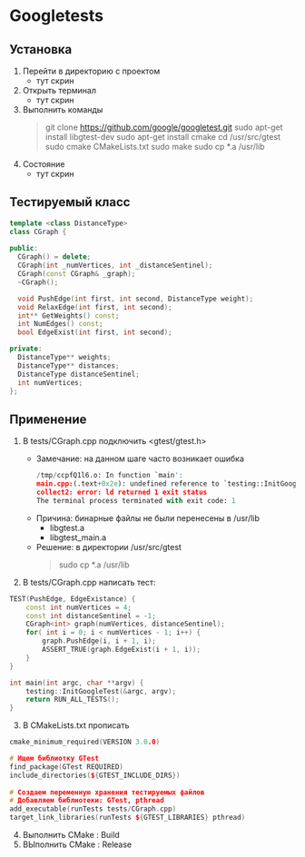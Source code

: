 # Googletests

## Установка
    
1. Перейти в директорию с проектом </br>
    * тут скрин
2. Открыть терминал
    * тут скрин
3. Выполнить команды
    > git clone https://github.com/google/googletest.git
    > sudo apt-get install libgtest-dev
    > sudo apt-get install cmake
    > cd /usr/src/gtest
    > sudo cmake CMakeLists.txt
    > sudo make
    > sudo cp *.a /usr/lib
4. Состояние
    * тут скрин

## Тестируемый класс
```cpp
template <class DistanceType>
class CGraph {
    
public:
  CGraph() = delete;
  CGraph(int _numVertices, int _distanceSentinel);
  CGraph(const CGraph& _graph);
  ~CGraph();

  void PushEdge(int first, int second, DistanceType weight);
  void RelaxEdge(int first, int second);
  int** GetWeights() const;
  int NumEdges() const;
  bool EdgeExist(int first, int second);

private:
  DistanceType** weights;
  DistanceType** distances;
  DistanceType distanceSentinel;
  int numVertices;
};
```

## Применение
1. В tests/CGraph.cpp подключить <gtest/gtest.h>
    * Замечание: на данном шаге часто возникает ошибка
        ```python
        /tmp/ccpfQ1l6.o: In function `main':
        main.cpp:(.text+0x2e): undefined reference to `testing::InitGoogleTest(int*, char**)'
        collect2: error: ld returned 1 exit status
        The terminal process terminated with exit code: 1
        ```
    * Причина: бинарные файлы не были перенесены в /usr/lib
        * libgtest.a
        * libgtest_main.a
    * Решение: в директории /usr/src/gtest
        > sudo cp *.a /usr/lib
    
2. В tests/CGraph.cpp написать тест:
```cpp
TEST(PushEdge, EdgeExistance) {
    const int numVertices = 4;
    const int distanceSentinel = -1;
    CGraph<int> graph(numVertices, distanceSentinel);
    for( int i = 0; i < numVertices - 1; i++) {
        graph.PushEdge(i, i + 1, i);
        ASSERT_TRUE(graph.EdgeExist(i + 1, i));
    }
}

int main(int argc, char **argv) {
    testing::InitGoogleTest(&argc, argv);
    return RUN_ALL_TESTS();
}
```

3. В CMakeLists.txt прописать
```cpp
cmake_minimum_required(VERSION 3.0.0)

# Ищем библиотку GTest
find_package(GTest REQUIRED)
include_directories(${GTEST_INCLUDE_DIRS})
 
# Создаем переменную хранения тестируемых файлов
# Добавляем библиотеки: GTest, pthread
add_executable(runTests tests/CGraph.cpp)
target_link_libraries(runTests ${GTEST_LIBRARIES} pthread)
```

4. Выполнить CMake : Build
5. ВЫполнить CMake : Release